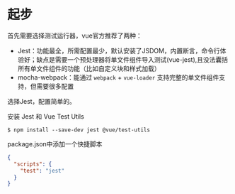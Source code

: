 # 起步

首先需要选择测试运行器，vue官方推荐了两种：
- Jest：功能最全，所需配置最少，默认安装了JSDOM，内置断言，命令行体验好；缺点是需要一个预处理器将单文件组件导入测试(vue-jest),且没法囊括所有单文件组件的功能（比如自定义块和样式加载）
- mocha-webpack：能通过 ```webpack``` + ```vue-loader``` 支持完整的单文件组件支持，但需要很多配置

选择Jest，配置简单的。

安装 Jest 和 Vue Test Utils

```
$ npm install --save-dev jest @vue/test-utils
```
package.json中添加一个快捷脚本
```json
{
  "scripts": {
    "test": "jest"
  }
}
```